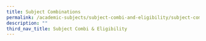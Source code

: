 ```yaml
---
title: Subject Combinations
permalink: /academic-subjects/subject-combi-and-eligibility/subject-combinations/
description: ""
third_nav_title: Subject Combi & Eligibility
---
```

